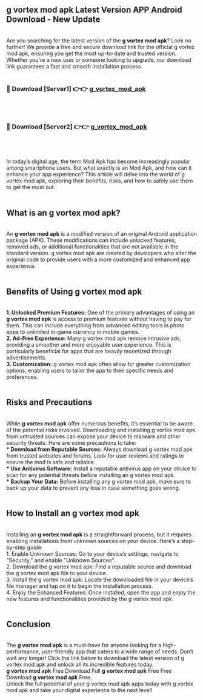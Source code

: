 ## g vortex mod apk Latest Version APP Android Download - New Update
<br>
Are you searching for the latest version of the <strong>g vortex mod apk</strong>? Look no further! We provide a free and secure download link for the official g vortex mod apk, ensuring you get the most up-to-date and trusted version. Whether you're a new user or someone looking to upgrade, our download link guarantees a fast and smooth installation process.
<br>
<br>
<h3>🔴 Download [Server1] 👉👉 <a href="https://modyolo.store/g+vortex+mod+apk">g_vortex_mod_apk</a></h3><br>
<br>
<h3>🔴 Download [Server2] 👉👉 <a href="https://modyolo.store/g+vortex+mod+apk">g_vortex_mod_apk</a></h3><br>
<br>
<br>
In today’s digital age, the term Mod Apk has become increasingly popular among smartphone users. But what exactly is an Mod Apk, and how can it enhance your app experience? This article will delve into the world of g vortex mod apk, exploring their benefits, risks, and how to safely use them to get the most out.
<br>
<br>
<h2>What is an g vortex mod apk?</h2>
<br>
An <strong>g vortex mod apk</strong> is a modified version of an original Android application package (APK). These modifications can include unlocked features, removed ads, or additional functionalities that are not available in the standard version. g vortex mod apk are created by developers who alter the original code to provide users with a more customized and enhanced app experience.
<br>
<br>
<h2>Benefits of Using g vortex mod apk</h2>
<br>
<strong> 1. Unlocked Premium Features:</strong> One of the primary advantages of using an <strong>g vortex mod apk</strong> is access to premium features without having to pay for them. This can include everything from advanced editing tools in photo apps to unlimited in-game currency in mobile games.
<br>
<strong> 2. Ad-Free Experience:</strong> Many g vortex mod apk remove intrusive ads, providing a smoother and more enjoyable user experience. This is particularly beneficial for apps that are heavily monetized through advertisements.
<br>
<strong> 3. Customization:</strong> g vortex mod apk often allow for greater customization options, enabling users to tailor the app to their specific needs and preferences.
<br>
<br>
<h2>Risks and Precautions</h2>
<br>
While <strong>g vortex mod apk</strong> offer numerous benefits, it’s essential to be aware of the potential risks involved. Downloading and installing g vortex mod apk from untrusted sources can expose your device to malware and other security threats. Here are some precautions to take:
<br>
<strong> * Download from Reputable Sources:</strong> Always download g vortex mod apk from trusted websites and forums. Look for user reviews and ratings to ensure the mod is safe and reliable.
<br>
<strong> * Use Antivirus Software:</strong> Install a reputable antivirus app on your device to scan for any potential threats before installing an g vortex mod apk.
<br>
<strong> * Backup Your Data:</strong> Before installing any g vortex mod apk, make sure to back up your data to prevent any loss in case something goes wrong.
<br>
<br>
<h2>How to Install an g vortex mod apk</h2>
<br>
Installing an <strong>g vortex mod apk</strong> is a straightforward process, but it requires enabling installations from unknown sources on your device. Here’s a step-by-step guide:
<br>
 1. Enable Unknown Sources: Go to your device’s settings, navigate to "Security," and enable "Unknown Sources".
<br>
 2. Download the g vortex mod apk: Find a reputable source and download the g vortex mod apk file to your device.
<br>
 3. Install the g vortex mod apk: Locate the downloaded file in your device’s file manager and tap on it to begin the installation process.
<br>
 4. Enjoy the Enhanced Features: Once installed, open the app and enjoy the new features and functionalities provided by the g vortex mod apk.
<br>
<br>
<h2><strong>Conclusion</strong></h2>
<br>
The <strong>g vortex mod apk</strong> is a must-have for anyone looking for a high-performance, user-friendly app that caters to a wide range of needs. Don’t wait any longer! Click the link below to download the latest version of g vortex mod apk and unlock all its incredible features today.
<br>
<strong>g vortex mod apk</strong> Free Download Full <strong>g vortex mod apk</strong> Free Free Download <strong>g vortex mod apk</strong> Free.
<br>
Unlock the full potential of your g vortex mod apk apps today with g vortex mod apk and take your digital experience to the next level!